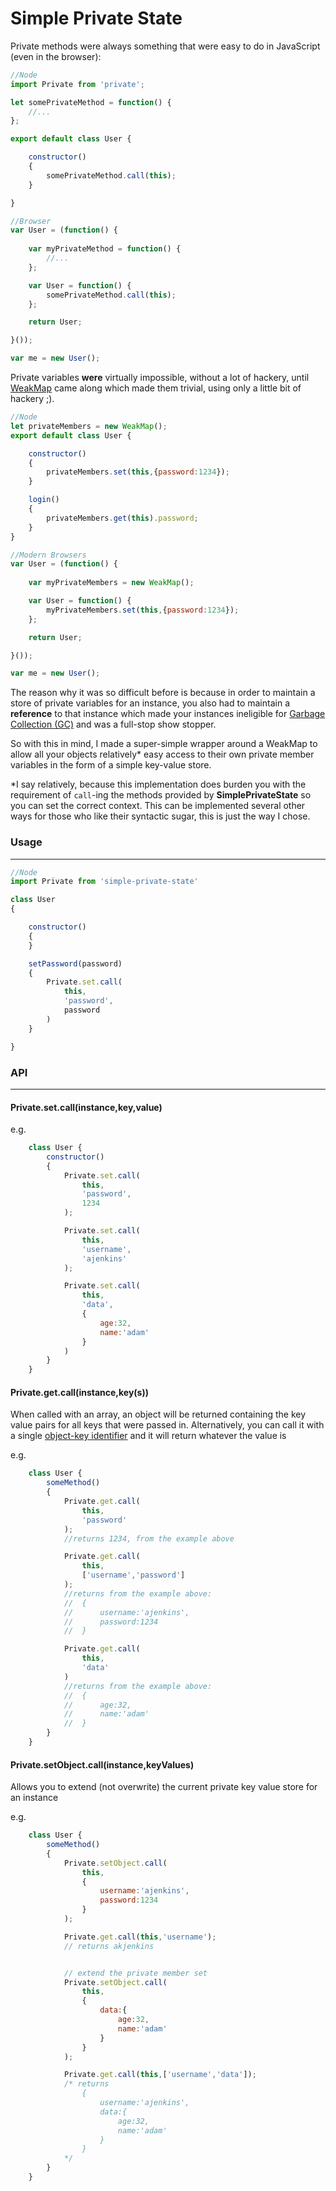 # Simple Private State

Private methods were always something that were easy to do in JavaScript (even in the browser):

```js
//Node
import Private from 'private';

let somePrivateMethod = function() {
	//...
};

export default class User {

	constructor()
	{
		somePrivateMethod.call(this);
	}

}
```

```js
//Browser
var User = (function() {
	
	var myPrivateMethod = function() {
		//...
	};

	var User = function() {
		somePrivateMethod.call(this);
	};

	return User;

}());

var me = new User();
```

Private variables **were** virtually impossible, without a lot of hackery, until [WeakMap][wm] came along which made them trivial, using only a little bit of hackery ;).

  [wm]: https://developer.mozilla.org/en-US/docs/Web/JavaScript/Reference/Global_Objects/WeakMap

```js
//Node
let privateMembers = new WeakMap();
export default class User {

	constructor()
	{
		privateMembers.set(this,{password:1234});
	}

	login()
	{
		privateMembers.get(this).password;
	}
}
```

```js
//Modern Browsers
var User = (function() {
	
	var myPrivateMembers = new WeakMap();

	var User = function() {
		myPrivateMembers.set(this,{password:1234});
	};

	return User;

}());

var me = new User();
```

The reason why it was so difficult before is because in order to maintain a store of private variables for an instance, you also had to maintain a **reference** to that instance
which made your instances ineligible for [Garbage Collection (GC)][gc] and was a full-stop show stopper.

  [gc]: https://developer.mozilla.org/en-US/docs/Web/JavaScript/Memory_Management#Garbage_collection


So with this in mind, I made a super-simple wrapper around a WeakMap to allow all your objects relatively* easy access to their own private member variables in the form of a simple key-value store.

*I say relatively, because this implementation does burden you with the requirement of `call`-ing the methods provided by **SimplePrivateState** so you can set
the correct context. This can be implemented several other ways for those who like their syntactic sugar, this is just the way I chose.

### Usage
---

```js
//Node
import Private from 'simple-private-state'

class User
{

	constructor() 
	{
	}

	setPassword(password)
	{
		Private.set.call(
			this,
			'password',
			password
		)
	}

}
```


### API
---

#### Private.set.call(instance,key,value)

e.g.
```js
	class User {
		constructor()
		{
			Private.set.call(
				this,
				'password',
				1234
			);

			Private.set.call(
				this,
				'username',
				'ajenkins'
			);

			Private.set.call(
				this,
				'data',
				{
					age:32,
					name:'adam'
				}
			)
		}
	}
```

#### Private.get.call(instance,key(s))

When called with an array, an object will be returned containing the key value pairs for all keys that were passed in.
Alternatively, you can call it with a single [object-key identifier][oki] and it will return whatever the value is

  [oki]: https://developer.mozilla.org/en-US/docs/Web/JavaScript/Guide/Working_with_Objects#Objects_and_properties

e.g.
```js
	class User {
		someMethod()
		{
			Private.get.call(
				this,
				'password'
			);
			//returns 1234, from the example above

			Private.get.call(
				this,
				['username','password']
			);
			//returns from the example above:
			//	{
			//		username:'ajenkins',
			//		password:1234
			//	}

			Private.get.call(
				this,
				'data'
			)
			//returns from the example above:
			//	{
			//		age:32,
			//		name:'adam'
			//	}
		}
	}
```

#### Private.setObject.call(instance,keyValues)

Allows you to extend (not overwrite) the current private key value store for an instance

e.g.
```js
	class User {
		someMethod()
		{
			Private.setObject.call(
				this,
				{
					username:'ajenkins',
					password:1234
				}
			);

			Private.get.call(this,'username'); 
			// returns akjenkins


			// extend the private member set
			Private.setObject.call(
				this,
				{
					data:{
						age:32,
						name:'adam'
					}
				}
			);

			Private.get.call(this,['username','data']); 
			/* returns
				{
					username:'ajenkins',
					data:{
						age:32,
						name:'adam'
					}
				}
			*/
		}
	}
```